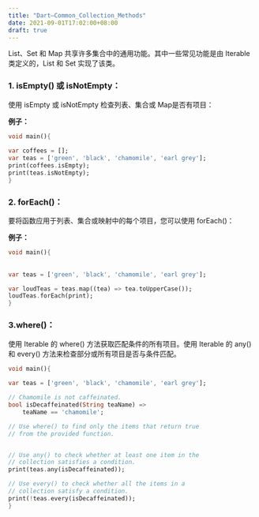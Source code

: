 ```yaml
---
title: "Dart–Common_Collection_Methods"
date: 2021-09-01T17:02:00+08:00
draft: true
---
```


List、Set 和 Map 共享许多集合中的通用功能。其中一些常见功能是由 Iterable 类定义的，List 和 Set 实现了该类。

### 1. isEmpty() 或 isNotEmpty：

使用 isEmpty 或 isNotEmpty 检查列表、集合或 Map是否有项目：

**例子：**

```dart
void main(){
	
var coffees = [];
var teas = ['green', 'black', 'chamomile', 'earl grey'];
print(coffees.isEmpty);
print(teas.isNotEmpty);
}

```

### 2. forEach()：

要将函数应用于列表、集合或映射中的每个项目，您可以使用 forEach()：

**例子：**



```dart
void main(){
	
	
var teas = ['green', 'black', 'chamomile', 'earl grey'];

var loudTeas = teas.map((tea) => tea.toUpperCase());
loudTeas.forEach(print);
}

```

### 3.where()：

使用 Iterable 的 where() 方法获取匹配条件的所有项目。使用 Iterable 的 any() 和 every() 方法来检查部分或所有项目是否与条件匹配。

```dart
void main(){
	
var teas = ['green', 'black', 'chamomile', 'earl grey'];

// Chamomile is not caffeinated.
bool isDecaffeinated(String teaName) =>
	teaName == 'chamomile';

// Use where() to find only the items that return true
// from the provided function.


// Use any() to check whether at least one item in the
// collection satisfies a condition.
print(teas.any(isDecaffeinated));

// Use every() to check whether all the items in a
// collection satisfy a condition.
print(!teas.every(isDecaffeinated));
}

```

